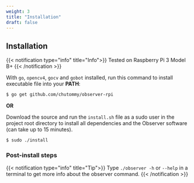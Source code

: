 ```yaml
---
weight: 3
title: "Installation"
draft: false
---
```


## Installation

{{< notification type="info" title="Info">}}
Tested on Raspberry Pi 3 Model B+
{{< /notification >}}

With `go`, `opencv4`, `gocv` and `gobot` installed, run this command to install
executable file into your **PATH**:

```bash
$ go get github.com/chutommy/observer-rpi
```

**OR**

Download the source and run the `install.sh` file as a sudo user in the project
root directory to install all dependencies and the Observer software (can take
up to 15 minutes).

```bash
$ sudo ./install
```

### Post-install steps

{{< notification type="info" title="Tip">}}
Type `./observer -h` or `--help` in a terminal to get more info about the
observer command.
{{< /notification >}}
